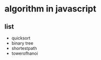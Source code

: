 # algorithm in javascript
## list
- quicksort
- binary tree
- shortestpath
- towerofhanoi            

